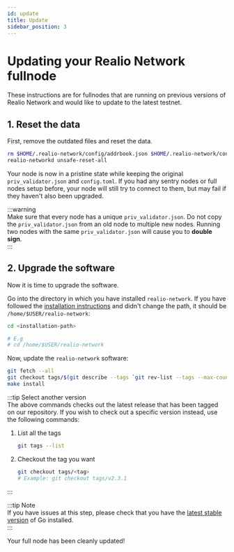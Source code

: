 ```yaml
---
id: update
title: Update
sidebar_position: 3
---
```


# Updating your Realio Network fullnode
These instructions are for fullnodes that are running on previous versions of Realio Network and would like to update to the
latest testnet.

## 1. Reset the data
First, remove the outdated files and reset the data.

```bash
rm $HOME/.realio-network/config/addrbook.json $HOME/.realio-network/config/genesis.json
realio-networkd unsafe-reset-all
```

Your node is now in a pristine state while keeping the original `priv_validator.json` and `config.toml`. If you had any sentry nodes or full nodes setup before, your node will still try to connect to them, but may fail if they haven't also been upgraded.

:::warning  
Make sure that every node has a unique `priv_validator.json`. Do not copy the `priv_validator.json` from an old node to multiple new nodes. Running two nodes with the same `priv_validator.json` will cause you to **double sign**.  
:::

## 2. Upgrade the software
Now it is time to upgrade the software.

Go into the directory in which you have installed `realio-network`. If you have followed
the [installation instructions](02-setup.md) and didn't change the path, it should be `/home/$USER/realio-network`:

```bash
cd <installation-path> 

# E.g
# cd /home/$USER/realio-network
``` 

Now, update the `realio-network` software:

```bash
git fetch --all
git checkout tags/$(git describe --tags `git rev-list --tags --max-count=1`)
make install
```

:::tip Select another version  
The above commands checks out the latest release that has been tagged on our repository. If you wish to check out a
specific version instead, use the following commands:

1. List all the tags  
   ```bash
   git tags --list
   ```
   
2. Checkout the tag you want 
   ```bash
   git checkout tags/<tag>
   # Example: git checkout tags/v2.3.1
   ```
   
:::

:::tip Note   
If you have issues at this step, please check that you have the [latest stable version](https://golang.org/dl/) of Go installed.  
:::

Your full node has been cleanly updated!
